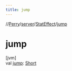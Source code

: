 ```yaml
---
title: jump
---
```

//[Perry](../../../index.html)/[server](../index.html)/[StatEffect](index.html)/[jump](jump.html)



# jump



[jvm]\
val [jump](jump.html): [Short](https://kotlinlang.org/api/latest/jvm/stdlib/kotlin/-short/index.html)




